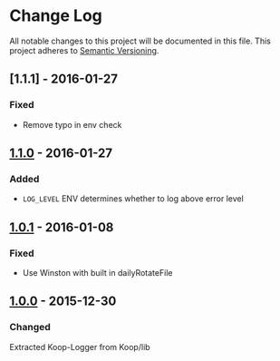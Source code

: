 # Change Log
All notable changes to this project will be documented in this file.
This project adheres to [Semantic Versioning](http://semver.org/).

## [1.1.1] - 2016-01-27
### Fixed
* Remove typo in env check

## [1.1.0] - 2016-01-27
### Added
* `LOG_LEVEL` ENV determines whether to log above error level

## [1.0.1] - 2016-01-08
### Fixed
* Use Winston with built in dailyRotateFile

## [1.0.0] - 2015-12-30
### Changed
Extracted Koop-Logger from Koop/lib

[1.1.0]: https://www.github.com/koopjs/koop-logger/compare/v1.0.1..v1.1.0
[1.0.1]: https://www.github.com/koopjs/koop-logger/compare/v1.0.0..v1.0.1
[1.0.0]: https://www.github.com/koopjs/koop-logger/tree/v1.0.0
